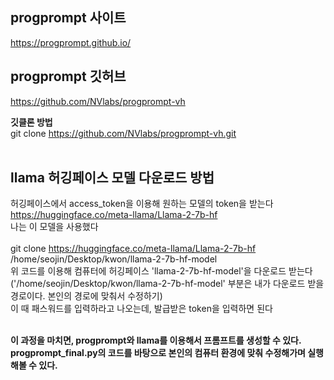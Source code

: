 ## progprompt 사이트
https://progprompt.github.io/
## progprompt 깃허브
https://github.com/NVlabs/progprompt-vh

<b>깃클론 방법</b> <br>
git clone https://github.com/NVlabs/progprompt-vh.git
<br><br>

## llama 허깅페이스 모델 다운로드 방법
허깅페이스에서 access_token을 이용해 원하는 모델의 token을 받는다<br>
https://huggingface.co/meta-llama/Llama-2-7b-hf
<br>나는 이 모델을 사용했다
<br><br>
git clone https://huggingface.co/meta-llama/Llama-2-7b-hf /home/seojin/Desktop/kwon/llama-2-7b-hf-model
<br>위 코드를 이용해 컴퓨터에 허깅페이스 'llama-2-7b-hf-model'을 다운로드 받는다
<br> ('/home/seojin/Desktop/kwon/llama-2-7b-hf-model' 부분은 내가 다운로드 받을 경로이다. 본인의 경로에 맞춰서 수정하기)
<br>이 때 패스워드를 입력하라고 나오는데, 발급받은 token을 입력하면 된다

<br> <b>이 과정을 마치면, progprompt와 llama를 이용해서 프롬프트를 생성할 수 있다.</b> <br>
<b>progprompt_final.py의 코드를 바탕으로 본인의 컴퓨터 환경에 맞춰 수정해가며 실행해볼 수 있다.</b>
